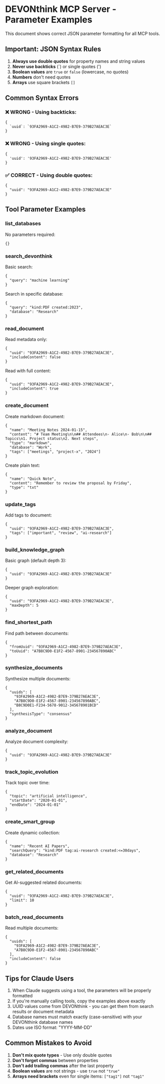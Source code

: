 # DEVONthink MCP Server - Parameter Examples

This document shows correct JSON parameter formatting for all MCP tools.

## Important: JSON Syntax Rules

1. **Always use double quotes** for property names and string values
2. **Never use backticks** (`) or single quotes (')
3. **Boolean values** are `true` or `false` (lowercase, no quotes)
4. **Numbers** don't need quotes
5. **Arrays** use square brackets `[]`

## Common Syntax Errors

### ❌ WRONG - Using backticks:
```
{
  `uuid`: `93FA2969-A1C2-4982-B7E9-379B27AEAC3E`
}
```

### ❌ WRONG - Using single quotes:
```
{
  'uuid': '93FA2969-A1C2-4982-B7E9-379B27AEAC3E'
}
```

### ✅ CORRECT - Using double quotes:
```
{
  "uuid": "93FA2969-A1C2-4982-B7E9-379B27AEAC3E"
}
```

## Tool Parameter Examples

### list_databases
No parameters required:
```
{}
```

### search_devonthink
Basic search:
```
{
  "query": "machine learning"
}
```

Search in specific database:
```
{
  "query": "kind:PDF created:2023",
  "database": "Research"
}
```

### read_document
Read metadata only:
```
{
  "uuid": "93FA2969-A1C2-4982-B7E9-379B27AEAC3E",
  "includeContent": false
}
```

Read with full content:
```
{
  "uuid": "93FA2969-A1C2-4982-B7E9-379B27AEAC3E",
  "includeContent": true
}
```

### create_document
Create markdown document:
```
{
  "name": "Meeting Notes 2024-01-15",
  "content": "# Team Meeting\n\n## Attendees\n- Alice\n- Bob\n\n## Topics\n1. Project status\n2. Next steps",
  "type": "markdown",
  "database": "Work",
  "tags": ["meetings", "project-x", "2024"]
}
```

Create plain text:
```
{
  "name": "Quick Note",
  "content": "Remember to review the proposal by Friday",
  "type": "txt"
}
```

### update_tags
Add tags to document:
```
{
  "uuid": "93FA2969-A1C2-4982-B7E9-379B27AEAC3E",
  "tags": ["important", "review", "ai-research"]
}
```

### build_knowledge_graph
Basic graph (default depth 3):
```
{
  "uuid": "93FA2969-A1C2-4982-B7E9-379B27AEAC3E"
}
```

Deeper graph exploration:
```
{
  "uuid": "93FA2969-A1C2-4982-B7E9-379B27AEAC3E",
  "maxDepth": 5
}
```

### find_shortest_path
Find path between documents:
```
{
  "fromUuid": "93FA2969-A1C2-4982-B7E9-379B27AEAC3E",
  "toUuid": "A7B8C9D0-E1F2-4567-8901-234567890ABC"
}
```

### synthesize_documents
Synthesize multiple documents:
```
{
  "uuids": [
    "93FA2969-A1C2-4982-B7E9-379B27AEAC3E",
    "A7B8C9D0-E1F2-4567-8901-234567890ABC",
    "B8C9D0E1-F234-5678-9012-345678901BCD"
  ],
  "synthesisType": "consensus"
}
```

### analyze_document
Analyze document complexity:
```
{
  "uuid": "93FA2969-A1C2-4982-B7E9-379B27AEAC3E"
}
```

### track_topic_evolution
Track topic over time:
```
{
  "topic": "artificial intelligence",
  "startDate": "2020-01-01",
  "endDate": "2024-01-01"
}
```

### create_smart_group
Create dynamic collection:
```
{
  "name": "Recent AI Papers",
  "searchQuery": "kind:PDF tag:ai-research created:<=30days",
  "database": "Research"
}
```

### get_related_documents
Get AI-suggested related documents:
```
{
  "uuid": "93FA2969-A1C2-4982-B7E9-379B27AEAC3E",
  "limit": 10
}
```

### batch_read_documents
Read multiple documents:
```
{
  "uuids": [
    "93FA2969-A1C2-4982-B7E9-379B27AEAC3E",
    "A7B8C9D0-E1F2-4567-8901-234567890ABC"
  ],
  "includeContent": false
}
```

## Tips for Claude Users

1. When Claude suggests using a tool, the parameters will be properly formatted
2. If you're manually calling tools, copy the examples above exactly
3. UUID values come from DEVONthink - you can get them from search results or document metadata
4. Database names must match exactly (case-sensitive) with your DEVONthink database names
5. Dates use ISO format: "YYYY-MM-DD"

## Common Mistakes to Avoid

1. **Don't mix quote types** - Use only double quotes
2. **Don't forget commas** between properties
3. **Don't add trailing commas** after the last property
4. **Boolean values** are not strings - use `true` not `"true"`
5. **Arrays need brackets** even for single items: `["tag1"]` not `"tag1"`